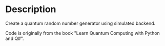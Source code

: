 # Description
Create a quantum random number generator using simulated backend.

Code is originally from the book "Learn Quantum Computing with Python and Q#".
